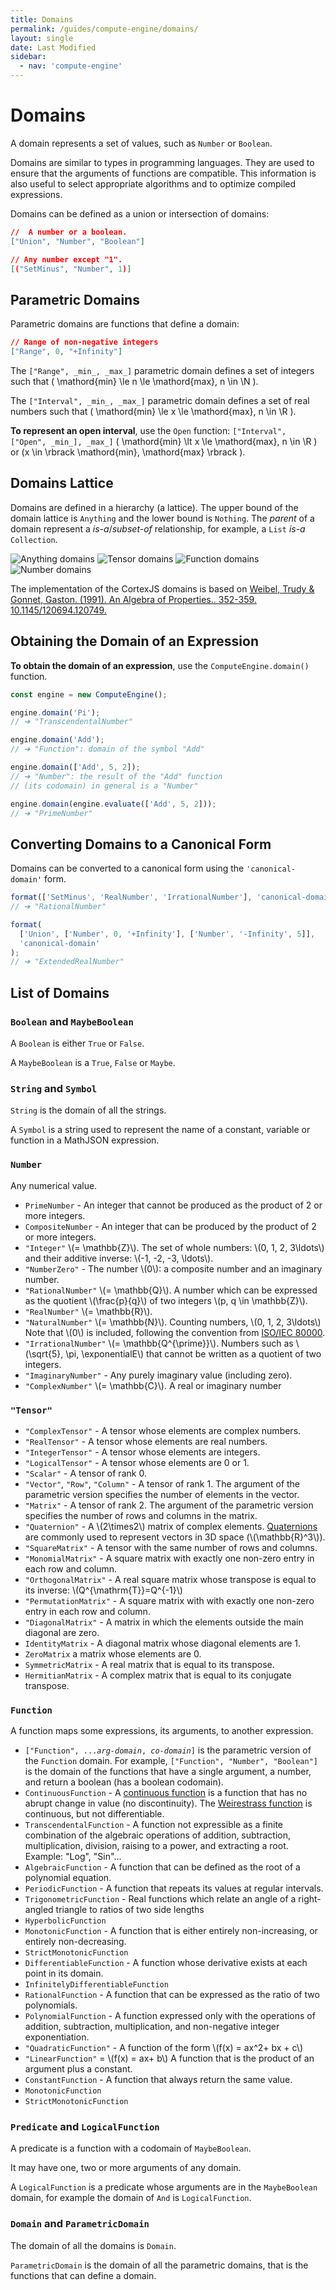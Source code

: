 ```yaml
---
title: Domains
permalink: /guides/compute-engine/domains/
layout: single
date: Last Modified
sidebar:
  - nav: 'compute-engine'
---
```


<script type='module'>
    import {  renderMathInDocument } 
      from '//unpkg.com/mathlive/dist/mathlive.min.mjs';
    renderMathInDocument({
      TeX: {
        delimiters: {
          inline: [ ['$', '$'], ['\\(', '\\)']],
          display: [['$$', '$$'],['\\[', '\\]']],
        },
      },
      asciiMath: null,
      processEnvironments : false,
      renderAccessibleContent: false,
    });
</script>

# Domains

A domain represents a set of values, such as `Number` or `Boolean`.

Domains are similar to types in programming languages. They are used to ensure
that the arguments of functions are compatible. This information is also useful
to select appropriate algorithms and to optimize compiled expressions.

Domains can be defined as a union or intersection of domains:

```json
//  A number or a boolean.
["Union", "Number", "Boolean"]

// Any number except "1".
[("SetMinus", "Number", 1)]
```

## Parametric Domains

Parametric domains are functions that define a domain:

```json
// Range of non-negative integers
["Range", 0, "+Infinity"]
```

The `["Range", _min_, _max_]` parametric domain defines a set of integers such
that \( \mathord{min} \le n \le \mathord{max}, n \in \N \).

The `["Interval", _min_, _max_]` parametric domain defines a set of real numbers
such that \( \mathord{min} \le x \le \mathord{max}, n \in \R \).

**To represent an open interval**, use the `Open` function:
`["Interval", ["Open", _min_], _max_]` \( \mathord{min} \lt x \le \mathord{max},
n \in \R \) or \(x \in \rbrack \mathord{min}, \mathord{max} \rbrack \).

## Domains Lattice

Domains are defined in a hierarchy (a lattice). The upper bound of the domain
lattice is `Anything` and the lower bound is `Nothing`. The _parent_ of a domain
represent a _is-a_/_subset-of_ relationship, for example, a `List` _is-a_
`Collection`.

![Anything domains](/assets/domains.001.jpeg 'The top-level domains')
![Tensor domains](/assets/domains.002.jpeg 'The Tensor sub-domains')
![Function domains](/assets/domains.003.jpeg 'The Function sub-domains')
![Number domains](/assets/domains.004.jpeg 'The Number sub-domains')

The implementation of the CortexJS domains is based on
[Weibel, Trudy & Gonnet, Gaston. (1991). An Algebra of Properties.. 352-359. 10.1145/120694.120749. ](https://www.researchgate.net/publication/.221564157_An_Algebra_of_Properties)

## Obtaining the Domain of an Expression

**To obtain the domain of an expression**, use the `ComputeEngine.domain()`
function.

```js
const engine = new ComputeEngine();

engine.domain('Pi');
// ➔ "TranscendentalNumber"

engine.domain('Add');
// ➔ "Function": domain of the symbol "Add"

engine.domain(['Add', 5, 2]);
// ➔ "Number": the result of the "Add" function
// (its codomain) in general is a "Number"

engine.domain(engine.evaluate(['Add', 5, 2]));
// ➔ "PrimeNumber"
```

## Converting Domains to a Canonical Form

Domains can be converted to a canonical form using the `'canonical-domain'`
form.

```js
format(['SetMinus', 'RealNumber', 'IrrationalNumber'], 'canonical-domain');
// ➔ "RationalNumber"

format(
  ['Union', ['Number', 0, '+Infinity'], ['Number', '-Infinity', 5]],
  'canonical-domain'
);
// ➔ "ExtendedRealNumber"
```

## List of Domains

### `Boolean` and `MaybeBoolean`

A `Boolean` is either `True` or `False`.

A `MaybeBoolean` is a `True`, `False` or `Maybe`.

### `String` and `Symbol`

`String` is the domain of all the strings.

A `Symbol` is a string used to represent the name of a constant, variable or
function in a MathJSON expression.

### `Number`

Any numerical value.

- `PrimeNumber` - An integer that cannot be produced as the product of 2 or more
  integers.
- `CompositeNumber` - An integer that can be produced by the product of 2 or
  more integers.
- `"Integer"` \\(= \mathbb{Z}\\). The set of whole numbers: \\(0, 1, 2,
  3\ldots\\) and their additive inverse: \\(-1, -2, -3, \ldots\\).
- `"NumberZero"` - The number \\(0\\): a composite number and an imaginary
  number.
- `"RationalNumber"` \\(= \mathbb{Q}\\). A number which can be expressed as the
  quotient \\(\frac{p}{q}\\) of two integers \\(p, q \in \mathbb{Z}\\).
- `"RealNumber"` \\(= \mathbb{R}\\).
- `"NaturalNumber"` \\(= \mathbb{N}\\). Counting numbers, \\(0, 1, 2, 3\ldots\\)
  Note that \\(0\\) is included, following the convention from
  [ISO/IEC 80000](https://en.wikipedia.org/wiki/ISO_80000-2).
- `"IrrationalNumber"` \\(= \mathbb{Q^{\prime}}\\). Numbers such as \\(\sqrt{5},
  \pi, \exponentialE\\) that cannot be written as a quotient of two integers.
- `"ImaginaryNumber"` - Any purely imaginary value (including zero).
- `"ComplexNumber"` \\(= \mathbb{C}\\). A real or imaginary number

### `"Tensor"`

- `"ComplexTensor"` - A tensor whose elements are complex numbers.
- `"RealTensor"` - A tensor whose elements are real numbers.
- `"IntegerTensor"` - A tensor whose elements are integers.
- `"LogicalTensor"` - A tensor whose elements are 0 or 1.
- `"Scalar"` - A tensor of rank 0.
- `"Vector"`, `"Row"`, `"Column"` - A tensor of rank 1. The argument of the
  parametric version specifies the number of elements in the vector.
- `"Matrix"` - A tensor of rank 2. The argument of the parametric version
  specifies the number of rows and columns in the matrix.
- `"Quaternion"` - A \\(2\times2\\) matrix of complex elements.
  [Quaternions](https://en.wikipedia.org/wiki/Quaternion) are commonly used to
  represent vectors in 3D space (\\(\mathbb{R}^3\\)).
- `"SquareMatrix"` - A tensor with the same number of rows and columns.
- `"MonomialMatrix"` - A square matrix with exactly one non-zero entry in each
  row and column.
- `"OrthogonalMatrix"` - A real square matrix whose transpose is equal to its
  inverse: \\(Q^{\mathrm{T}}=Q^{-1}\\)
- `"PermutationMatrix"` - A square matrix with with exactly one non-zero entry
  in each row and column.
- `"DiagonalMatrix"` - A matrix in which the elements outside the main diagonal
  are zero.
- `IdentityMatrix` - A diagonal matrix whose diagonal elements are 1.
- `ZeroMatrix` a matrix whose elements are 0.
- `SymmetricMatrix` - A real matrix that is equal to its transpose.
- `HermitianMatrix` - A complex matrix that is equal to its conjugate transpose.

### `Function`

A function maps some expressions, its arguments, to another expression.

- `["Function", ...`_`arg-domain`_`, `_`co-domain`_`]` is the parametric version
  of the `Function` domain. For example, `["Function", "Number", "Boolean"]` is
  the domain of the functions that have a single argument, a number, and return
  a boolean (has a boolean codomain).
- `ContinuousFunction` - A
  [continuous function](https://en.wikipedia.org/wiki/Continuous_function) is a
  function that has no abrupt change in value (no discontinuity). The
  [Weirestrass function](https://en.wikipedia.org/wiki/Weierstrass_function) is
  continuous, but not differentiable.
- `TranscendentalFunction` - A function not expressible as a finite combination
  of the algebraic operations of addition, subtraction, multiplication,
  division, raising to a power, and extracting a root. Example: "Log", "Sin"...
- `AlgebraicFunction` - A function that can be defined as the root of a
  polynomial equation.
- `PeriodicFunction` - A function that repeats its values at regular intervals.
- `TrigonometricFunction` - Real functions which relate an angle of a
  right-angled triangle to ratios of two side lengths
- `HyperbolicFunction`
- `MonotonicFunction` - A function that is either entirely non-increasing, or
  entirely non-decreasing.
- `StrictMonotonicFunction`
- `DifferentiableFunction` - A function whose derivative exists at each point in
  its domain.
- `InfinitelyDifferentiableFunction`
- `RationalFunction` - A function that can be expressed as the ratio of two
  polynomials.
- `PolynomialFunction` - A function expressed only with the operations of
  addition, subtraction, multiplication, and non-negative integer
  exponentiation.
- `"QuadraticFunction"` - A function of the form \\(f(x) = ax^2+ bx + c\\)
- `"LinearFunction"` = \\(f(x) = ax+ b\\) A function that is the product of an
  argument plus a constant.
- `ConstantFunction` - A function that always return the same value.
- `MonotonicFunction`
- `StrictMonotonicFunction`

### `Predicate` and `LogicalFunction`

A predicate is a function with a codomain of `MaybeBoolean`.

It may have one, two or more arguments of any domain.

A `LogicalFunction` is a predicate whose arguments are in the `MaybeBoolean`
domain, for example the domain of `And` is `LogicalFunction`.

### `Domain` and `ParametricDomain`

The domain of all the domains is `Domain`.

`ParametricDomain` is the domain of all the parametric domains, that is the
functions that can define a domain.
